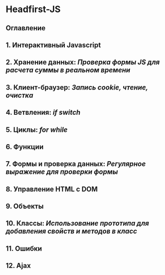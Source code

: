 # Headfirst-JS
## Оглавление
## 1. Интерактивный Javascript
## 2. Хранение данных: *Проверка формы JS для расчета суммы в реальном времени*
## 3. Клиент-браузер: *Запись cookie, чтение, очистка*
## 4. Ветвления: *if switch*
## 5. Циклы: *for while*
## 6. Функции
## 7. Формы и проверка данных: *Регулярное выражение для проверки формы*
## 8. Управление HTML с DOM
## 9. Объекты
## 10. Классы: *Использование прототипа для добавления свойств и методов в класс*
## 11. Ошибки
## 12. Ajax
